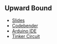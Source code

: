 ## Upward Bound

- [Slides](https://docs.google.com/presentation/d/e/2PACX-1vRiwSTmCQsDqs9lmyGl3f8lBbZUtPOU9iyRDlA4StP-8Qe5YaDIQ_wRn-I1NnkZCtDTY05__lGdcXsK/pub?start=false&loop=false&delayms=10000)
- [Codebender](https://edu.codebender.cc/class/7vukg)
- [Arduino IDE](https://auth.arduino.cc/login/)
- [Tinker Circuit](https://www.tinkercad.com/things/919pX12BbXl-upward-bound/editel)
